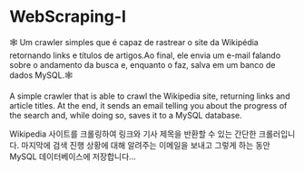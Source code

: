 # WebScraping-I
🕸️ Um crawler simples que é capaz de rastrear o site da Wikipédia retornando links e títulos de artigos.Ao final, ele envia um e-mail falando sobre o andamento da busca e, enquanto o faz, salva em um banco de dados MySQL.🕸️

A simple crawler that is able to crawl the Wikipedia site, returning links and article titles. At the end, it sends an email telling you about the progress of the search and, while doing so, saves it to a MySQL database.

Wikipedia 사이트를 크롤링하여 링크와 기사 제목을 반환할 수 있는 간단한 크롤러입니다. 마지막에 검색 진행 상황에 대해 알려주는 이메일을 보내고 그렇게 하는 동안 MySQL 데이터베이스에 저장합니다...
